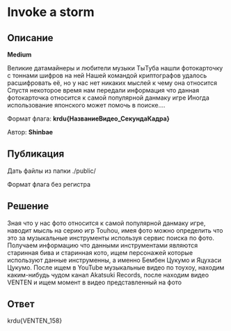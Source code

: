 # Invoke a storm

## Описание

**Medium**

Великие датамайнеры и любители музыки ТыТуба нашли фотокарточку с тоннами шифров на ней
Нашей командой криптографов удалось расшифровать её, но у нас нет никаких мыслей к чему она относится
Спустя некоторое время нам передали информация что данная фотокарточка относится к самой популярной данмаку игре
Иногда использование японского может помочь в поиске....

Формат флага: **krdu{НазваниеВидео_СекундаКадра}**

Автор: **Shinbae**

## Публикация

Дать файлы из папки ./public/

Формат флага без регистра

## Решение

Зная что у нас фото относится к самой популярной данмаку игре, наводит мысль на серию игр Touhou, имея фото можно определить что это за музыкальные инструменты используя сервис поиска по фото.
Получаем информацию что данными инструментами являются старинная бива и старинная кото, ищем персонажей которые используют данные инструменны, а именно Бембен Цукумо и Яцухаси Цукумо.
После ищем в YouTube музыкальные видео по тоухоу, находим каким-нибудь чудом канал Akatsuki Records, после находим видео VENTEN и ищем момент в видео представленный на фото 

## Ответ

krdu{VENTEN_158}